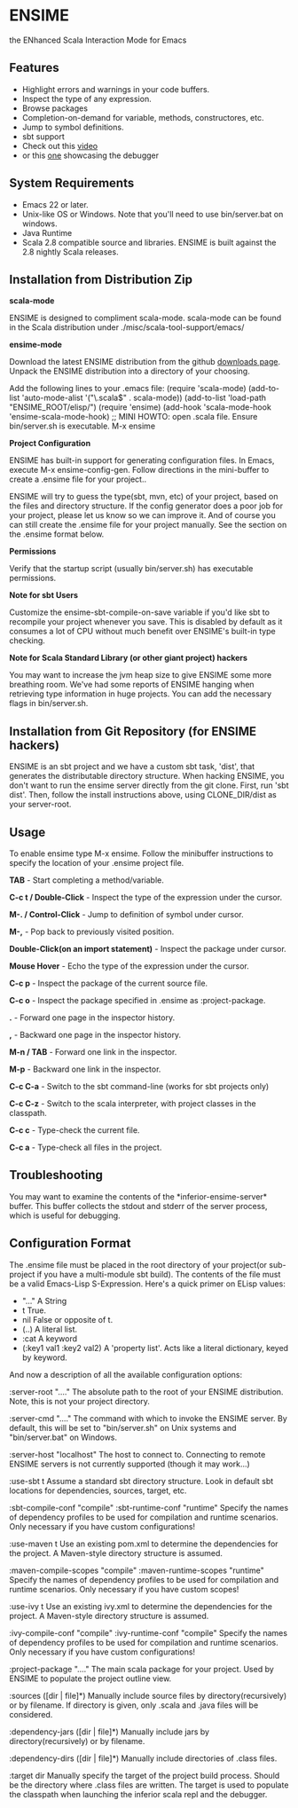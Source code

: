 # ENSIME
the ENhanced Scala Interaction Mode for Emacs

## Features

- Highlight errors and warnings in your code buffers.
- Inspect the type of any expression.
- Browse packages
- Completion-on-demand for variable, methods, constructores, etc.
- Jump to symbol definitions.
- sbt support
- Check out this [video](http://www.youtube.com/watch?v=A2Lai8IjLoY)
- or this [one](http://www.youtube.com/watch?v=v7-G6vD42z8) showcasing the debugger

## System Requirements

- Emacs 22 or later.
- Unix-like OS or Windows. Note that you'll need to use bin/server.bat on windows.
- Java Runtime
- Scala 2.8 compatible source and libraries. ENSIME is built against the 2.8 nightly Scala releases. 


## Installation from Distribution Zip

__scala-mode__

ENSIME is designed to compliment scala-mode. scala-mode can be found in the Scala distribution under ./misc/scala-tool-support/emacs/

__ensime-mode__

Download the latest ENSIME distribution from the github [downloads page](http://github.com/aemoncannon/ensime/downloads). Unpack the ENSIME distribution into a directory of your choosing. 

Add the following lines to your .emacs file:
    (require 'scala-mode)
    (add-to-list 'auto-mode-alist '("\\.scala$" . scala-mode))
    (add-to-list 'load-path "ENSIME_ROOT/elisp/")
    (require 'ensime)
    (add-hook 'scala-mode-hook 'ensime-scala-mode-hook)
    ;; MINI HOWTO: open .scala file. Ensure bin/server.sh is executable. M-x ensime

__Project Configuration__

ENSIME has built-in support for generating configuration files. In Emacs, execute M-x ensime-config-gen. Follow directions in the mini-buffer to create a .ensime file for your project.. 

ENSIME will try to guess the type(sbt, mvn, etc) of your project, based on the files and directory structure. If the config generator does a poor job for your project, please let us know so we can improve it. And of course you can still create the .ensime file for your project manually. See the section on the .ensime format below.


__Permissions__

Verify that the startup script (usually bin/server.sh) has executable permissions.



__Note for sbt Users__ 

Customize the ensime-sbt-compile-on-save variable if you'd like sbt to recompile your project whenever you save. This is disabled by default as it consumes a lot of CPU without much benefit over ENSIME's built-in type checking.


__Note for Scala Standard Library (or other giant project) hackers__ 

You may want to increase the jvm heap size to give ENSIME some more breathing room. We've had some reports of ENSIME hanging when retrieving type information in huge projects. You can add the necessary flags in bin/server.sh. 



## Installation from Git Repository (for ENSIME hackers)

ENSIME is an sbt project and we have a custom sbt task, 'dist', that generates the distributable directory structure. When hacking ENSIME, you don't want to run the ensime server directly from the git clone. First, run 'sbt dist'. Then, follow the install instructions above, using CLONE_DIR/dist as your server-root.


## Usage

To enable ensime type M-x ensime. Follow the minibuffer instructions to specify the location of your .ensime project file. 

__TAB__    - Start completing a method/variable.

__C-c t  /  Double-Click__  - Inspect the type of the expression under the cursor.

__M-.  /  Control-Click__  - Jump to definition of symbol under cursor.

__M-,__  - Pop back to previously visited position.

__Double-Click(on an import statement)__  - Inspect the package under cursor.

__Mouse Hover__    - Echo the type of the expression under the cursor.

__C-c p__  - Inspect the package of the current source file.

__C-c o__  - Inspect the package specified in .ensime as :project-package.

__.__  - Forward one page in the inspector history.

__,__  - Backward one page in the inspector history.

__M-n  /  TAB__  - Forward one link in the inspector.

__M-p__  - Backward one link in the inspector.

__C-c C-a__  - Switch to the sbt command-line (works for sbt projects only)

__C-c C-z__  - Switch to the scala interpreter, with project classes in the classpath.

__C-c c__  - Type-check the current file.

__C-c a__  - Type-check all files in the project.




## Troubleshooting

You may want to examine the contents of the \*inferior-ensime-server\* buffer. This buffer collects the stdout and stderr of the server process, which is useful for debugging.



## Configuration Format

The .ensime file must be placed in the root directory of your project(or sub-project if you have a multi-module sbt build). The contents of the file must be a valid Emacs-Lisp S-Expression. Here's a quick primer on ELisp values:

- "..."   A String
- t       True.
- nil     False or opposite of t.
- (..)    A literal list.
- :cat    A keyword
- (:key1 val1 :key2 val2)  A 'property list'. Acts like a literal dictionary, keyed by keyword.


And now a description of all the available configuration options:


:server-root "...."
The absolute path to the root of your ENSIME distribution. Note, this is not your project directory.


:server-cmd  "...."
The command with which to invoke the ENSIME server. By default, this will be set to "bin/server.sh" on Unix systems and "bin/server.bat" on Windows.


:server-host "localhost"
The host to connect to. Connecting to remote ENSIME servers is not currently supported (though it may work...)


:use-sbt t
Assume a standard sbt directory structure. Look in default sbt locations for dependencies, sources, target, etc.


:sbt-compile-conf "compile"
:sbt-runtime-conf "runtime"
Specify the names of dependency profiles to be used for compilation and runtime scenarios. Only necessary if you have custom configurations!

  
:use-maven t
Use an existing pom.xml to determine the dependencies for the project. A Maven-style directory structure is assumed.


:maven-compile-scopes "compile"
:maven-runtime-scopes "runtime"
Specify the names of dependency profiles to be used for compilation and runtime scenarios. Only necessary if you have custom scopes!

:use-ivy t
Use an existing ivy.xml to determine the dependencies for the project. A Maven-style directory structure is assumed.


:ivy-compile-conf "compile"
:ivy-runtime-conf "compile"
Specify the names of dependency profiles to be used for compilation and runtime scenarios. Only necessary if you have custom configurations!


:project-package "...."
The main scala package for your project. Used by ENSIME to populate the project outline view. 


:sources ([dir | file]*)
Manually include source files by directory(recursively) or by filename. If directory is given, only .scala and .java files will be considered.


:dependency-jars ([dir | file]*)
Manually include jars by directory(recursively) or by filename.


:dependency-dirs ([dir | file]*)
Manually include directories of .class files.


:target dir
Manually specify the target of the project build process. Should be the directory where .class files are written. The target is used to populate the classpath when launching the inferior scala repl and the debugger.




  






